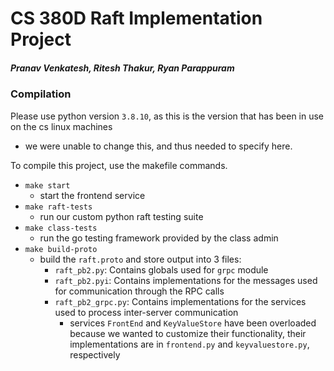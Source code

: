 # CS 380D Raft Implementation Project

##### Pranav Venkatesh, Ritesh Thakur, Ryan Parappuram

### Compilation

Please use python version ```3.8.10```, as this is the version that has been in use on the cs linux machines
- we were unable to change this, and thus needed to specify here.

To compile this project, use the makefile commands.

- ```make start```
    - start the frontend service
- ```make raft-tests```
    - run our custom python raft testing suite
- ```make class-tests```
    - run the go testing framework provided by the class admin
- ```make build-proto```
    - build the ```raft.proto``` and store output into 3 files:
        - ```raft_pb2.py```: Contains globals used for ```grpc``` module
        - ```raft_pb2.pyi```: Contains implementations for the messages used for communication through the RPC calls
        - ```raft_pb2_grpc.py```: Contains implementations for the services used to process inter-server communication
            - services ```FrontEnd``` and ```KeyValueStore``` have been overloaded because we wanted to customize their functionality, their implementations are in ```frontend.py``` and ```keyvaluestore.py```, respectively